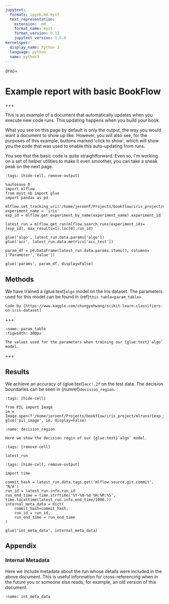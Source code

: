 ```yaml
---
jupytext:
  formats: ipynb,md:myst
  text_representation:
    extension: .md
    format_name: myst
    format_version: 0.12
    jupytext_version: 1.6.0
kernelspec:
  display_name: Python 3
  language: python
  name: python3
---
```


(iris)=
# Example report with basic BookFlow

+++

This is an example of a document that automatically updates when you execute new code runs. This updating happens when you build your book. 

What you see on this page by default is only the output, the way you would want a document to show up like. However, you will also see, for the purposes of this example, buttons marked 'click to show', which will show you the code that was used to enable this auto-updating from runs. 

You see that the basic code is quite straightforward. Even so, I'm working on a set of helper utilities to make it even smoother, you can take a sneak peak on the next page.

```{code-cell} ipython3
:tags: [hide-cell, remove-output]

%autosave 0
import mlflow
from myst_nb import glue
import pandas as pd

mlflow.set_tracking_uri('/home/jeroenf/Projects/bookflow/iris_project/mlruns')
experiment_name = 'iris'
exp_id = mlflow.get_experiment_by_name(experiment_name).experiment_id

latest_run = mlflow.get_run(mlflow.search_runs(experiment_ids=[exp_id], max_results=1).loc[0].run_id)

glue('algo', latest_run.data.params['algo'])
glue('acc', latest_run.data.metrics['acc_test'])

param_df = pd.DataFrame(latest_run.data.params.items(), columns=['Parameter','Value'])

glue('params', param_df, display=False)
```

## Methods
We have trained a {glue:text}`algo` model on the Iris dataset. The parameters used for this model can be found in {ref}`this table<param_table>`.

```{margin}
Code by [https://www.kaggle.com/chungyehwang/scikit-learn-classifiers-on-iris-dataset]
```

+++

```{glue:figure} params
:name: param_table
:figwidth: 300px

The values used for the parameters when training our {glue:text}`algo` model.
```

+++

## Results
We achieve an accuracy of {glue:text}`acc:.2f` on the test data. The decision boundaries can be seen in {numref}`decision_region`.

```{code-cell} ipython3
:tags: [hide-cell]

from PIL import Image
im = Image.open(f'/home/jeroenf/Projects/bookflow/iris_project/mlruns/{exp_id}/{latest_run.info.run_id}/artifacts/figures/decision_region.png')
glue('pil_image', im, display=False)
```

```{glue:figure} pil_image
:name: decision_region

Here we show the decision regin of our {glue:text}`algo` model.
```

```{code-cell} ipython3
:tags: [remove-cell]

latest_run
```

```{code-cell} ipython3
:tags: [hide-cell, remove-output]

import time

commit_hash = latest_run.data.tags.get('mlflow.source.git.commit', 'N/A')
run_id = latest_run.info.run_id
run_end_time = time.strftime('%Y-%m-%d %H:%M:%S', time.localtime(latest_run.info.end_time/1000.))
internal_meta_data = dict(
    commit_hash=commit_hash,
    run_id = run_id,
    run_end_time = run_end_time
)

glue('int_meta_data', internal_meta_data)
```

## Appendix
### Internal Metadata

Here we include metadata about the run whose details were included in the above document. This is useful information for cross-referencing when in the future you or someone else reads, for example, an old version of this document.

```{glue:figure} int_meta_data
:name: int_meta_data
```
